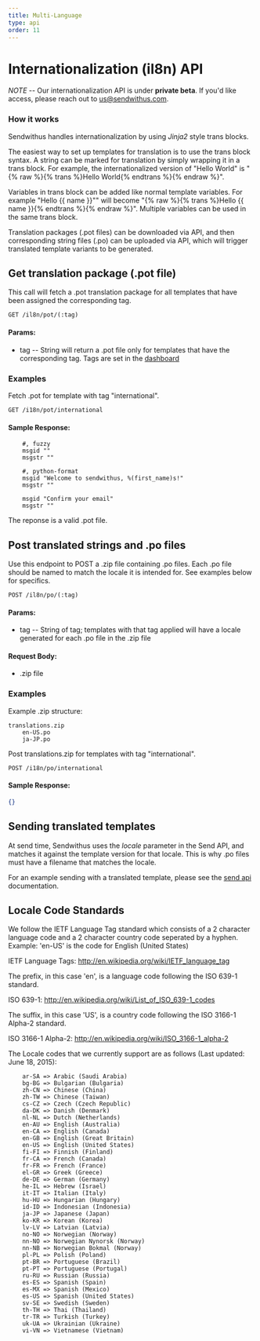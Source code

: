 ```yaml
---
title: Multi-Language
type: api
order: 11
---
```


# Internationalization (il8n) API


*NOTE* -- Our internationalization API is under **private beta**. If you'd like access, please reach out to [us@sendwithus.com](mailto:us@sendwithus.com).

### How it works

Sendwithus handles internationalization by using *Jinja2* style trans blocks.

The easiest way to set up templates for translation is to use the trans block syntax. A string can be marked for translation by simply wrapping it in a trans block. For example, the internationalized version of "Hello World" is "{% raw %}{% trans %}Hello World{% endtrans %}{% endraw %}".

Variables in trans block can be added like normal template variables. For example "Hello {{ name }}"" will become "{% raw %}{% trans %}Hello {{ name }}{% endtrans %}{% endraw %}". Multiple variables can be used in the same trans block.

Translation packages (.pot files) can be downloaded via API, and then corresponding string files (.po) can be uploaded via API, which will trigger translated template variants to be generated.

## Get translation package (.pot file)


This call will fetch a .pot translation package for all templates that have been assigned the corresponding tag.

`GET /il8n/pot/(:tag)`

#### Params:

- tag       -- String will return a .pot file only for templates that have the corresponding tag. Tags are set in the [dashboard](https://www.sendwithus.com/#/emails)

### Examples

Fetch .pot for template with tag "international".

`GET /i18n/pot/international`

#### Sample Response:

```
    #, fuzzy
    msgid ""
    msgstr ""

    #, python-format
    msgid "Welcome to sendwithus, %(first_name)s!"
    msgstr ""

    msgid "Confirm your email"
    msgstr ""
```

The reponse is a valid .pot file.

## Post translated strings and .po files

Use this endpoint to POST a .zip file containing .po files. Each .po file should be named to match the locale it is intended for. See examples below for specifics.

`POST /il8n/po/(:tag)`

#### Params:

- tag       -- String of tag; templates with that tag applied will have a locale generated for each .po file in the .zip file

#### Request Body:

- .zip file


### Examples

Example .zip structure:

```
translations.zip
    en-US.po
    ja-JP.po
```

Post translations.zip for templates with tag "international".

`POST /i18n/po/international`

#### Sample Response:

```json
{}
```

## Sending translated templates

At send time, Sendwithus uses the _locale_ parameter in the Send API, and matches it against the template version for that locale. This is why .po files must have a filename that matches the locale.

For an example sending with a translated template, please see the [send api](https://www.sendwithus.com/docs/api#send) documentation.

## Locale Code Standards

We follow the IETF Language Tag standard which consists of a 2 character language code and a 2 character country code seperated by a hyphen.  Example: 'en-US' is the code for English (United States)

IETF Language Tags: http://en.wikipedia.org/wiki/IETF_language_tag

The prefix, in this case 'en', is a language code following the ISO 639-1 standard.

ISO 639-1: http://en.wikipedia.org/wiki/List_of_ISO_639-1_codes

The suffix, in this case 'US', is a country code following the ISO 3166-1 Alpha-2 standard.

ISO 3166-1 Alpha-2: http://en.wikipedia.org/wiki/ISO_3166-1_alpha-2

The Locale codes that we currently support are as follows (Last updated: June 18, 2015):

```
    ar-SA => Arabic (Saudi Arabia)
    bg-BG => Bulgarian (Bulgaria)
    zh-CN => Chinese (China)
    zh-TW => Chinese (Taiwan)
    cs-CZ => Czech (Czech Republic)
    da-DK => Danish (Denmark)
    nl-NL => Dutch (Netherlands)
    en-AU => English (Australia)
    en-CA => English (Canada)
    en-GB => English (Great Britain)
    en-US => English (United States)
    fi-FI => Finnish (Finland)
    fr-CA => French (Canada)
    fr-FR => French (France)
    el-GR => Greek (Greece)
    de-DE => German (Germany)
    he-IL => Hebrew (Israel)
    it-IT => Italian (Italy)
    hu-HU => Hungarian (Hungary)
    id-ID => Indonesian (Indonesia)
    ja-JP => Japanese (Japan)
    ko-KR => Korean (Korea)
    lv-LV => Latvian (Latvia)
    no-NO => Norwegian (Norway)
    nn-NO => Norwegian Nynorsk (Norway)
    nn-NB => Norwegian Bokmal (Norway)
    pl-PL => Polish (Poland)
    pt-BR => Portuguese (Brazil)
    pt-PT => Portuguese (Portugal)
    ru-RU => Russian (Russia)
    es-ES => Spanish (Spain)
    es-MX => Spanish (Mexico)
    es-US => Spanish (United States)
    sv-SE => Swedish (Sweden)
    th-TH => Thai (Thailand)
    tr-TR => Turkish (Turkey)
    uk-UA => Ukrainian (Ukraine)
    vi-VN => Vietnamese (Vietnam)
```
